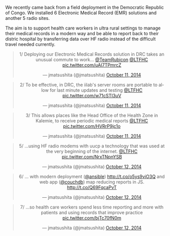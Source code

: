 We recently came back from a field deployment in the Democratic Republic of Congo. We installed 6 Electronic Medical Record (EMR) solutions and another 5 radio sites. 

<!--more-->

The aim is to support health care workers in ultra rural settings to manage their medical records in a modern way and be able to report back to their distric hospital by transferring data over HF radio instead of the difficult travel needed currently. 


<center><blockquote class="twitter-tweet" lang="en"><p lang="en" dir="ltr">1/ Deploying our Electronic Medical Records solution in DRC takes an unusual commute to work... <a href="https://twitter.com/TeamRubicon">@TeamRubicon</a> <a href="https://twitter.com/LTFHC">@LTFHC</a> <a href="http://t.co/uAI7TPmrcZ">pic.twitter.com/uAI7TPmrcZ</a></p>&mdash; jmatsushita (@jmatsushita) <a href="https://twitter.com/jmatsushita/status/520835066264846336">October 11, 2014</a></blockquote><script async src="//platform.twitter.com/widgets.js" charset="utf-8"></script></center>

<center><blockquote class="twitter-tweet" lang="en"><p lang="en" dir="ltr">2/ To be effective, in DRC, the iilab&#39;s server rooms are portable to allow for last minute updates and testing <a href="https://twitter.com/LTFHC">@LTFHC</a> <a href="http://t.co/w71cSTI3uV">pic.twitter.com/w71cSTI3uV</a></p>&mdash; jmatsushita (@jmatsushita) <a href="https://twitter.com/jmatsushita/status/520873447732563968">October 11, 2014</a></blockquote></center>

<center><blockquote class="twitter-tweet" lang="en"><p lang="en" dir="ltr">3/ This allows places like the Head Office of the Health Zone in Kalemie, to receive periodic medical reports <a href="https://twitter.com/LTFHC">@LTFHC</a> <a href="http://t.co/HVRrP9jc1o">pic.twitter.com/HVRrP9jc1o</a></p>&mdash; jmatsushita (@jmatsushita) <a href="https://twitter.com/jmatsushita/status/520939909347938305">October 11, 2014</a></blockquote></center>

<center><blockquote class="twitter-tweet" lang="en"><p lang="en" dir="ltr">5/ ...using HF radio modems with uucp a technology that was used at the very beginning of the internet. <a href="https://twitter.com/LTFHC">@LTFHC</a> <a href="http://t.co/NrxTNpnYSB">pic.twitter.com/NrxTNpnYSB</a></p>&mdash; jmatsushita (@jmatsushita) <a href="https://twitter.com/jmatsushita/status/521197376242216960">October 12, 2014</a></blockquote></center>

<center><blockquote class="twitter-tweet" lang="en"><p lang="en" dir="ltr">6/ ... with modern deployment (<a href="https://twitter.com/ansible">@ansible</a>) <a href="http://t.co/o5ys9viO3Q">http://t.co/o5ys9viO3Q</a> and web app (<a href="https://twitter.com/CouchDB">@couchdb</a>) map reducing reports in JS. <a href="http://t.co/Q69FqcaPvT">http://t.co/Q69FqcaPvT</a></p>&mdash; jmatsushita (@jmatsushita) <a href="https://twitter.com/jmatsushita/status/521235835661086720">October 12, 2014</a></blockquote></center>

<center><blockquote class="twitter-tweet" lang="en"><p lang="en" dir="ltr">7/ ...so health care workers spend less time reporting and more with patients and using records that improve practice <a href="http://t.co/bjTc70fN0m">pic.twitter.com/bjTc70fN0m</a></p>&mdash; jmatsushita (@jmatsushita) <a href="https://twitter.com/jmatsushita/status/521302342885715969">October 12, 2014</a></blockquote></center>